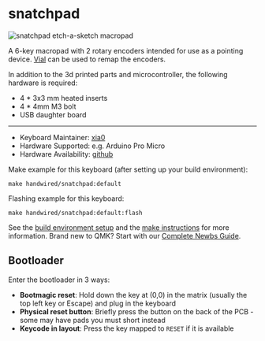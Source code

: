 # snatchpad

![snatchpad etch-a-sketch macropad](https://github.com/xia0/keeb_files/blob/main/snatchpad/images/20220213_0004.jpg?raw=true)

A 6-key macropad with 2 rotary encoders intended for use as a pointing device. [Vial](https://github.com/vial-kb/vial-qmk) can be used to remap the encoders.

In addition to the 3d printed parts and microcontroller, the following hardware is required:
* 4 * 3x3 mm heated inserts
* 4 * 4mm M3 bolt
* USB daughter board

---

* Keyboard Maintainer: [xia0](https://github.com/xia0)
* Hardware Supported: e.g. Arduino Pro Micro
* Hardware Availability: [github](https://github.com/xia0/keeb_files/tree/main/snatchpad)

Make example for this keyboard (after setting up your build environment):

    make handwired/snatchpad:default

Flashing example for this keyboard:

    make handwired/snatchpad:default:flash

See the [build environment setup](https://docs.qmk.fm/#/getting_started_build_tools) and the [make instructions](https://docs.qmk.fm/#/getting_started_make_guide) for more information. Brand new to QMK? Start with our [Complete Newbs Guide](https://docs.qmk.fm/#/newbs).

## Bootloader

Enter the bootloader in 3 ways:

* **Bootmagic reset**: Hold down the key at (0,0) in the matrix (usually the top left key or Escape) and plug in the keyboard
* **Physical reset button**: Briefly press the button on the back of the PCB - some may have pads you must short instead
* **Keycode in layout**: Press the key mapped to `RESET` if it is available
